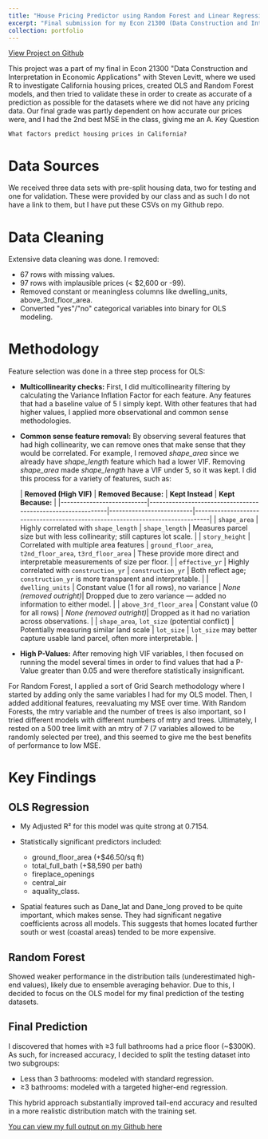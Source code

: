```yaml
---
title: "House Pricing Predictor using Random Forest and Linear Regression"
excerpt: "Final submission for my Econ 21300 (Data Construction and Interpretation in Economic Applications) class with Steven Levitt. We used R to ingest data, clean it, and then do feature selection and validation testing to run My predictions were the second most accurate in the class, giving me an A"
collection: portfolio
---
```


[View Project on Github](https://github.com/diogoviveiros/ECON-21300-Final-Housing-Prediction)


This project was a part of my final in Econ 21300 "Data Construction and Interpretation in Economic Applications" with Steven Levitt, where we used R to investigate California housing prices, created OLS and Random Forest models, and then tried to validate these in order to create as accurate of a prediction as possible for the datasets where we did not have any pricing data. Our final grade was partly dependent on how accurate our prices were, and I had the 2nd best MSE in the class, giving me an A. 
Key Question

    What factors predict housing prices in California?

# Data Sources

   We received three data sets with pre-split housing data, two for testing and one for validation. These were provided by our class and as such I do not have a link to them, but I have put these CSVs on my Github repo.

# Data Cleaning 

  Extensive data cleaning was done. I removed:

  - 67 rows with missing values.
  - 97 rows with implausible prices (< $2,600 or -99).
  - Removed constant or meaningless columns like dwelling_units, above_3rd_floor_area.
  - Converted "yes"/"no" categorical variables into binary for OLS modeling.


# Methodology

  Feature selection was done in a three step process for OLS: 
  - **Multicollinearity checks:** First, I did multicollinearity filtering by calculating the Variance Inflation Factor for each feature. Any features that had a baseline value of 5 I simply kept. With other features that had higher values, I applied more observational and common sense methodologies. 
  - **Common sense feature removal:** By observing several features that had high collinearity, we can remove ones that make sense that they would be correlated. For example, I removed *shape_area* since we already have *shape_length* feature which had a lower VIF. Removing *shape_area* made *shape_length* have a VIF under 5, so it was kept. I did this process for a variety of features, such as:

    | **Removed (High VIF)**    | **Removed Because:**                                             | **Kept Instead**         | **Kept Because:**                                                                 |
|---------------------------|-------------------------------------------------------------|--------------------------|-------------------------------------------------------------------------------|
| `shape_area`              | Highly correlated with `shape_length`                       | `shape_length`           | Measures parcel size but with less collinearity; still captures lot scale.   |
| `story_height`            | Correlated with multiple area features                      | `ground_floor_area`, `t2nd_floor_area`, `t3rd_floor_area` | These provide more direct and interpretable measurements of size per floor. |
| `effective_yr`            | Highly correlated with `construction_yr`                    | `construction_yr`        | Both reflect age; `construction_yr` is more transparent and interpretable.   |
| `dwelling_units`          | Constant value (1 for all rows), no variance                | *None (removed outright)*| Dropped due to zero variance — added no information to either model.         |
| `above_3rd_floor_area`    | Constant value (0 for all rows)                             | *None (removed outright)*| Dropped as it had no variation across observations.                          |
| `shape_area`, `lot_size` (potential conflict) | Potentially measuring similar land scale | `lot_size`               | `lot_size` may better capture usable land parcel, often more interpretable.  |

  - **High P-Values:** After removing high VIF variables, I then focused on running the model several times in order to find values that had a P-Value greater than 0.05 and were therefore statistically insignificant.

  For Random Forest, I applied a sort of Grid Search methodology where I started by adding only the same variables I had for my OLS model. Then, I added additional features, reevaluating my MSE over time. With Random Forests, the mtry variable and the number of trees is also important, so I tried different models with different numbers of mtry and trees. Ultimately, I rested on a 500 tree limit with an mtry of 7 (7 variables allowed to be randomly selected per tree), and this seemed to give me the best benefits of performance to low MSE. 

# Key Findings
## OLS Regression
  - My Adjusted R² for this model was quite strong at 0.7154.
  - Statistically significant predictors included:
      - ground_floor_area (+$46.50/sq ft)
      - total_full_bath (+$8,590 per bath)
      - fireplace_openings
      - central_air
      - aquality_class.
   
  - Spatial features such as Dane_lat and Dane_long proved to be quite important, which makes sense. They had significant negative coefficients across all models. This suggests that homes located further south or west (coastal areas) tended to be more expensive.


## Random Forest

   Showed weaker performance in the distribution tails (underestimated high-end values), likely due to ensemble averaging behavior. Due to this, I decided to focus on the OLS model for my final prediction of the testing datasets. 

## Final Prediction

   I discovered that homes with ≥3 full bathrooms had a price floor (~$300K). As such, for increased accuracy, I decided to split the testing dataset into two subgroups:
   - Less than 3 bathrooms: modeled with standard regression.
   - ≥3 bathrooms: modeled with a targeted higher-end regression.

   This hybrid approach substantially improved tail-end accuracy and resulted in a more realistic distribution match with the training set.

[You can view my full output on my Github here](https://github.com/diogoviveiros/ECON-21300-Final-Housing-Prediction/blob/main/Project_4.pdf)

